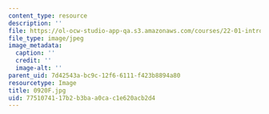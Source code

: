 ```yaml
---
content_type: resource
description: ''
file: https://ol-ocw-studio-app-qa.s3.amazonaws.com/courses/22-01-introduction-to-nuclear-engineering-and-ionizing-radiation-fall-2016/7751074117b2b3baa0cac1e620acb2d4_0920F.jpg
file_type: image/jpeg
image_metadata:
  caption: ''
  credit: ''
  image-alt: ''
parent_uid: 7d42543a-bc9c-12f6-6111-f423b8894a80
resourcetype: Image
title: 0920F.jpg
uid: 77510741-17b2-b3ba-a0ca-c1e620acb2d4
---
```

